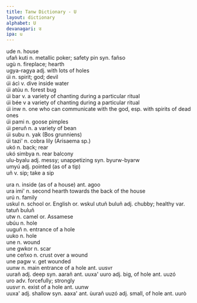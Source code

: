 ```yaml
---
title: Tanw Dictionary - U
layout: dictionary
alphabet: U
devanagari: उ
ipa: u
---
```


ude	n.	house			
ufañ kuti	n.	metallic poker; safety pin	syn.	fañso	
ugù	n.	fireplace; hearth			
ugya-ragya	adj.	with lots of holes			
úì	n.	spirit; god; devil			
úì  ácì	v.	dive inside water			
úì atúu	n.	forest bug			
úì bar	v.	a variety of chanting during a particular ritual			
úì bée	v	a variety of chanting during a particular ritual			
úì inw	n.	one who can communicate with the god, esp. with spirits of dead ones			
úì pami	n.	goose pimples			
úì peruñ	n.	a variety of bean			
úì subu	n.	yak (Bos grunniens)			
úì tazi'	n.	cobra lily (Arisaema sp.)			
ukó	n.	back; rear			
ukó simbya	n.	rear balcony			
ulu-byalu	adj.	messy; unappetizing	syn.	byurw-byarw		
umyú	adj.	pointed (as of a tip)				
uñ	v.	sip; take a sip				
						
ura	n.	inside (as of a house)	ant.	agoo		
ura imi'	n.	second hearth towards the back of the house				
urú	n.	family				
uskul	n.	school	or.	English	or.	wskul
utuñ buluñ	adj.	chubby; healthy	var.	tatuñ buluñ		
utw	n.	camel	or.	Assamese		
ubúu	n.	hole				
uuguñ	n.	entrance of a hole				
uuko	n.	hole				
une	n.	wound				
une gwkor	n.	scar				
une ceñxo	n.	crust over a wound				
une pagw	v.	get wounded				
uunw	n.	main entrance of a hole	ant.	uusvr		
uurañ	adj.	deep	syn.	aarañ	ant.	uuxa'
uuro	adj.	big, of hole	ant.	uuzó		
uro	adv.	forcefully; strongly				
uusvr	n.	exist of a hole	ant.	uunw		
uuxa'	adj.	shallow	syn.	aaxa'	ant.	ùurañ
uuzó	adj.	small, of hole	ant.	uurò		
